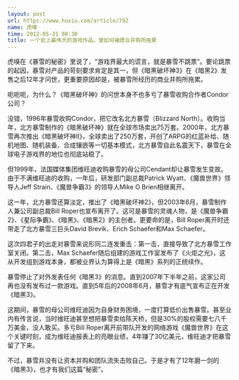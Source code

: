 ```yaml
---
layout: post
url: https://www.huxiu.com/article/792
name: 虎嗅
time: 2012-05-31 08:30
title: 一个史上最伟大的游戏作品，曾如何被商业并购所拖累
---
```

虎嗅在《暴雪的秘密》里说了，“游戏界最大的谎言，就是暴雪不跳票”。要论跳票的起因，暴雪对产品的苛刻要求肯定是其一，但《暗黑破坏神3》在《暗黑2》发售之后12年才问世，更重要原因却是，被暴雪所经历的商业并购所拖累。

呃呃呃，为什么？《暗黑破坏神》的问世本身不也多亏了暴雪收购合作者Condor公司？

没错，1996年暴雪收购Condor，把它改名北方暴雪（Blizzard North）。收购当年，北方暴雪制作的《暗黑破坏神》就在全球市场卖出75万套。2000年，北方暴雪再次推出《暗黑破坏神II》，全球卖出了250万套，开创了ARPG的红蓝补给、随机地图、随机装备、合成镶嵌等一切基本模式，北方暴雪自此名震天下，暴雪在全球电子游戏界的地位也彻底站稳了。

但1999年，法国媒体集团维旺迪收购暴雪的母公司Cendant却让暴雪发生变故。由于不满维旺迪的收购，一年后，研发部门副总裁Patrick Wyatt、《魔兽世界》领导人Jeff Strain、《魔兽争霸3》的领导人Mike O Brien相继离开。

这一年，北方暴雪还算淡定，推出了《暗黑破坏神2》，但2003年6月，暴雪制作人兼公司副总裁Bill Roper也宣布离开了。这可是暴雪的灵魂人物，是《魔兽争霸2》、《星际争霸》、《暗黑》、《暗黑2》的主创者。更要命的是，Bill Roper离开时还带走了北方暴雪三巨头David Brevik、Erich Schaefer和Max Schaefer。

这次四君子的出走对暴雪来说形同二连发重击：第一击，直接导致了北方暴雪工作室关闭。第二击，Max Schaefer随后组建的游戏工作室发布了《火炬之光》，这从开发组到游戏本身，都被业界认为算得上是《暗黑》系列的正统续作。

暴雪停止了对外发表任何《暗黑3》的消息。直到2007年下半年之前，这家公司再也没有发布过一款游戏。直到5年后的2008年6月，暴雪才有底气宣布正在开发《暗黑3》。

这期间，暴雪的母公司维旺迪因为自身财务困境，一度打算低价出售暴雪。甚至业内有传言说，当时维旺迪甚至想把暴雪卖给陈天桥，但是30%的股权需要七八千万美金，没人敢买。多亏Bill Roper离开前带队开发的网络游戏《魔兽世界》在这个关键时刻，成为维旺迪报表上的亮眼业绩，4年赚了30亿美元，维旺迪才把暴雪留了下来。

不过，暴雪并没有让资本并购和团队流失击败自己。于是才有了12年磨一剑的《暗黑3》，也才有我们这篇“秘密”。

